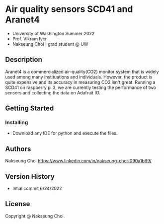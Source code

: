 # Air quality sensors SCD41 and Aranet4

* University of Washington Summer 2022 
* Prof. Vikram Iyer.
* Nakseung Choi | grad student @ UW 

## Description

Aranet4 is a commercialized air-quality(CO2) monitor system that is widely used among many instituations and individuals.
However, the product is quite expensive and its accuracy in measuring CO2 isn't great.
Running a SCD41 on raspberry pi 3, we are currently testing the performance of two sensors and collecting the data on Adafruit IO. 

## Getting Started

### Installing

* Download any IDE for python and execute the files.

## Authors

Nakseung Choi
https://www.linkedin.com/in/nakseung-choi-090a1b69/

## Version History

* Intial commit 6/24/2022

## License

Copyright @ Nakseung Choi.

